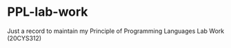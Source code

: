 # PPL-lab-work
Just a record to maintain my Principle of Programming Languages Lab Work (20CYS312) 
